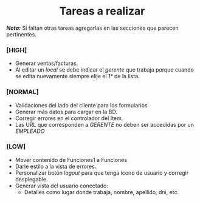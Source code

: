 <div align="center">
  <h1>Tareas a realizar</h1>
</div>

___Nota:___ Si faltan otras tareas agregarlas en las secciones que parecen pertinentes.

### **[HIGH]**
+ Generar ventas/facturas.
+ Al editar un _local_ se debe indicar el _gerente_ que trabaja porque cuando se edita nuevamente siempre elije el 1° de la lista.


### **[NORMAL]**
+ Validaciones del lado del cliente para los formularios
+ Generar más datos para cargar en la BD.
+ Corregir errores en el controlador del Item.
+ Las URL que corresponden a _GERENTE_ no deben ser accedidas por un _EMPLEADO_


### **[LOW]**
+ Mover contenido de Funciones1 a Funciones
+ Darle estilo a la vista de errores.
+ Personalizar botón _logout_ para que tenga ícono de usuario y corregir desplegable.
+ Generar vista del usuario conectado:
	+ Detalles como lugar donde trabaja, nombre, apellido, dni, etc.
